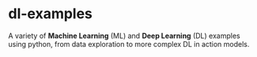 # dl-examples
A variety of **Machine Learning** (ML) and **Deep Learning** (DL) examples using python, from data exploration to more complex DL in action models.
